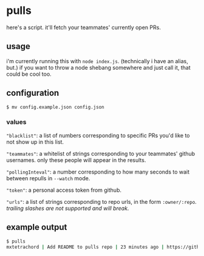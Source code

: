 # pulls

here's a script. it'll fetch your teammates' currently open PRs.

## usage

i'm currently running this with `node index.js`. (technically i have an alias, but.) if you want to throw a node shebang somewhere and just call it, that could be cool too.


## configuration

`$ mv config.example.json config.json`

### values

`"blacklist"`: a list of numbers corresponding to specific PRs you'd like to not show up in this list.

`"teammates"`: a whitelist of strings corresponding to your teammates' github usernames. only these people will appear in the results.

`"pollingInteval"`: a number corresponding to how many seconds to wait between repulls in `--watch` mode.

`"token"`: a personal access token from github.

`"urls"`: a list of strings corresponding to repo urls, in the form `:owner/:repo`. _trailing slashes are not supported and will break._

## example output


```bash
$ pulls
mxtetrachord | Add README to pulls repo | 23 minutes ago | https://github.com/mxtetrachord/pulls/31
```

